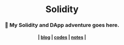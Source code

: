 <div align="center">
    <h1>Solidity</h1>
    <h3>🤖 My Solidity and DApp adventure goes here.</h3>
</div>

<div align="center">
    <h4>| <a href="https://woosal.net">blog</a> | 
          <a href="./main/">codes</a> |
          <a href="./NOTES.md">notes</a> |
    </h4>
</div>
